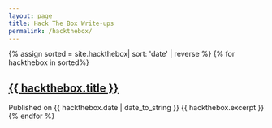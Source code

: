 ```yaml
---
layout: page
title: Hack The Box Write-ups 
permalink: /hackthebox/
---
```


<div class="hackthebox">
    {% assign sorted = site.hackthebox| sort: 'date' | reverse %}
    {% for hackthebox in sorted%}
        <article>
            <h1><a href="/site{{ hackthebox.url }}">{{ hackthebox.title }}</a></h1>
            Published on {{ hackthebox.date | date_to_string }}
            {{ hackthebox.excerpt }}
        </article>
    {% endfor %}
</div>